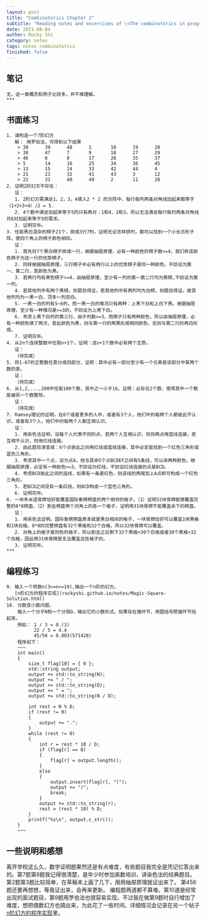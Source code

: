 ```yaml
---
layout: post
title: "Combinatorics Chapter 2"
subtitle: "Reading notes and excercises of \<The combinatorics in programming\>"
date: 2021-08-04
author: Rocky Shi
category: notes
tags: notes combinatorics
finished: false
---
```


## 笔记
    无，这一章概念和例子比较多，并不难理解。
    ***
## 书面练习
    1. 请构造一个7阶幻方
       解： 用罗伯法，可得到以下结果
        > 30      39      48      1       10      19      28
        > 38      47      7       9       18      27      29
        > 46      6       8       17      26      35      37
        > 5       14      16      25      34      36      45
        > 13      15      24      33      42      44      4
        > 21      23      32      41      43      3       12
        > 22      31      40      49      2       11      20
    2. 证明2阶幻方不存在：
       证：
       1. 2阶幻方需满足1，2，3，4填入2 * 2 的方阵中，每行每列两条对角线加起来都等于（1+2+3+4）/2 = 5.
       2. 4个数中满足加起来等于5的只有两对：1和4，2和3。所以无法满足每行每列两条对角线共6对加起来等于5的需求。
       3. 证明完毕。
    3. 任取黑白混杂的棋子21个，排成3行7列，证明无论怎样排列，都可以找到一个小长方形子阵，使四个角上的棋子颜色相同。
       证：
       1. 首先将7个黑白棋子排成一行，根据抽屉原理，必有一种颜色的棋子数>=4，我们称该颜色棋子为这一行的优势棋子。
       2. 同样根据抽屉原理，三行棋子中必有两行以上的优势棋子是同一种颜色。不妨设为第一、第二行，其颜色为黑。
       3. 若两行均有黑色棋子>=4，由抽屉原理，至少有一列的第一第二行均为黑棋,不妨设为第一列。
       4. 若其他列中有两个黑棋，则题目得证，若其他列中有两列均为白棋，则题目得证。故其他列均为一黑一白，顶多一列双白。
       5. 一黑一白的列有5~6列，而一黑一白的情况只有两种：上黑下白和上白下黑。根据抽屉原理，至少有一种情况是>=3的，不妨设为上黑下白。
       6. 考虑上黑下白列的第三行，由于列数>=3，而棋子只有两种颜色，所以由抽屉原理，必有一种颜色填了两次，若此颜色为黑，则与第一行的两黑形成相同颜色，否则与第二行的两白形成。
       7. 证明完毕。
    4. 从2n个连续整数中任取n+1个，证明：这n+1个数中必有两个互质。
       证：
       （待完成）
    5. 将1-67的正整数任意分成四部分，证明：其中必有一部分至少有一个元素是该部分中某两个数的差。
       证：
       （待完成）
    6. 从1,2,...,200中任取100个数，其中之一小于16，证明：必存在2个数，使得其中一个数能被另一个数整除。
       证：
       （待完成）
    7. Ramsey理论的证明。在6个或者更多的人中，或者有3个人，他们中的每两个人都彼此不认识，或者有3个人，他们中的每两个人都互相认识。
       证：
       1. 用染色法证明，设每个人代表不同的点，若两个人互相认识，则将两点用蓝线连接，若互相不认识，则用红线连接。
       2. 由此题目演变成：6个点彼此之间用红线或蓝线连接，其中必定能找到一个红色三角形或蓝色三角形。
       3. 考虑其中一个点，设为点A，他与其余5个点BCDEF之间有5条线，可以染两种颜色，根据抽屉原理，必定有一种颜色>=3，不妨设为红线，不妨设红线连接的点是BCD。
       4. 考虑BCD彼此之间的连线，如果有一条是红色，则该线的两端加上A点即可构成一个红色三角形。
       5. 若BCD之间没有一条红线，则BCD构成一个蓝色三角形。
       6. 证明完毕。
    8. 一块多米诺骨牌恰好能覆盖国际象棋棋盘的两个相邻的格子。（1）证明32块骨牌能够覆盖完整的8*8棋盘。（2）割去棋盘两个对角上的各一个格子，证明用31块骨牌不能覆盖余下的棋盘。
       证：
       1. 用染色法证明。国际象棋棋盘原本就是黑白相间的格子，一块骨牌恰好可以覆盖1块黑格和1块白格。8*8的完整棋盘有32个黑格和32个白格，所以32块骨牌可以覆盖。
       2. 对角上的格子是同色的格子，所以割去之后剩下32个黑格+30个白格或者30个黑格+32个白格，因此用31块骨牌是无法覆盖这些格子的。
       3. 证明完毕。
    ***
    
## 编程练习
    9. 输入一个奇数n(3<=n<=19),输出一个n阶的幻方。
       [n阶幻方的程序实现](rockyshi.github.io/notes/Magic-Square-Solution.html)
    10. 分数变小数问题。
        输入一个分子N和一个分母D，输出它的小数形式。如果存在循环节，用圆括号把循环节括起来。
        例如： 1 / 3 = 0.(3)
              22 / 5 = 4.4
              45/56 = 0.803(571428)
        程序如下：
        ~~~   
        int main()
        {
            size_t flag[10] = { 0 };    
            std::string output;  
            output += std::to_string(N);  
            output += " / ";  
            output += std::to_string(D);  
            output += " = ";  
            output += std::to_string(N / D);  

            int rest = N % D;  
            if (rest != 0)  
            {  
                output += ".";  
            }  
            while (rest != 0)  
            {  
                int r = rest * 10 / D;  
                if (flag[r] == 0)  
                {  
                    flag[r] = output.length();  
                }  
                else  
                {  
                    output.insert(flag[r], "(");  
                    output += ")";  
                    break;  
                }  
                output += std::to_string(r);  
                rest = (rest * 10) % D;  
            }  
            printf("%s\n", output.c_str());  
        }
        ~~~

## 一些说明和感想
   离开学校这么久，数学证明题果然还是有点难度，有些题目我完全是凭记忆答出来的。第7题第8题我记得很清楚，是年少时参加奥数培训，讲染色法的经典题目。
   第2题第3题比较简单，在草稿本上画了几下，用用抽屉原理就证出来了。
   第456题还要再想想，等我证出来，会再来更新。
   编程题两道都不算难。第10道是经常出现的面试题目，第9题用罗伯法也很容易实现。不过我在做第9题时自行增加了难度，想把偶数幻方也搞出来，为此花了一些时间。详细情况会记录在另一个帖子[n阶幻方的程序实现](rockyshi.github.io/notes/Magic-Square-Solution.html)里。
